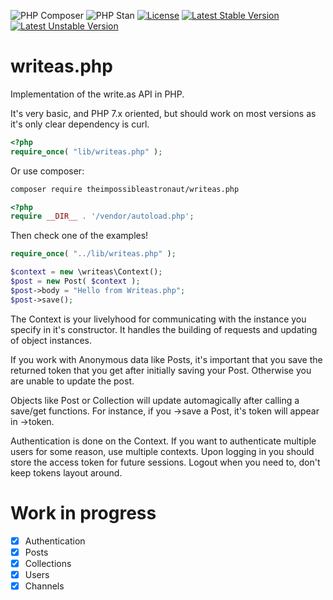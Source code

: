 ![PHP Composer](https://github.com/theimpossibleastronaut/writeas.php/workflows/PHP%20Composer/badge.svg)
![PHP Stan](https://github.com/theimpossibleastronaut/writeas.php/workflows/PHP%20Stan/badge.svg)
[![License](https://poser.pugx.org/theimpossibleastronaut/writeas.php/license)](https://packagist.org/packages/theimpossibleastronaut/write.as)
[![Latest Stable Version](https://poser.pugx.org/theimpossibleastronaut/writeas.php/v/stable)](https://packagist.org/packages/theimpossibleastronaut/write.as)
[![Latest Unstable Version](https://poser.pugx.org/theimpossibleastronaut/writeas.php/v/unstable)](https://packagist.org/packages/theimpossibleastronaut/write.as)

# writeas.php
Implementation of the write.as API in PHP.

It's very basic, and PHP 7.x oriented, but should work on most versions as it's
only clear dependency is curl.

```php
<?php
require_once( "lib/writeas.php" );
```

Or use composer:

```bash
composer require theimpossibleastronaut/writeas.php
```

```php
<?php
require __DIR__ . '/vendor/autoload.php';
```

Then check one of the examples!

```php
require_once( "../lib/writeas.php" );

$context = new \writeas\Context();
$post = new Post( $context );
$post->body = "Hello from Writeas.php";
$post->save();
```

The Context is your livelyhood for communicating with the instance you specify in it's constructor. It handles the building of requests and updating of object instances.

If you work with Anonymous data like Posts, it's important that you save the returned token that you get after initially saving your Post. Otherwise you are unable to update the post.

Objects like Post or Collection will update automagically after calling a save/get functions. For instance, if you ->save a Post, it's token will appear in ->token.

Authentication is done on the Context. If you want to authenticate multiple users for some reason, use multiple contexts. Upon logging in you should store the access token for future sessions. Logout when you need to, don't keep tokens layout around.

# Work in progress

- [x] Authentication
- [x] Posts
- [x] Collections
- [x] Users
- [x] Channels
